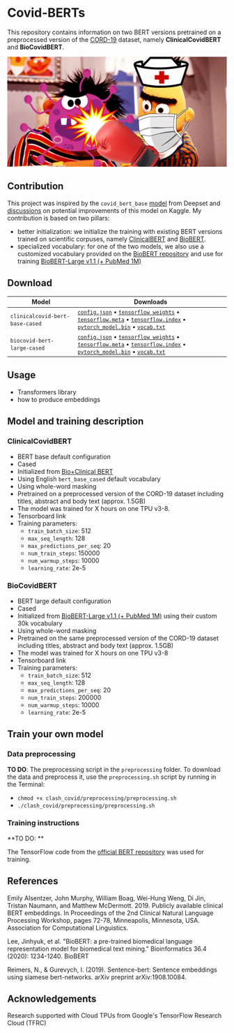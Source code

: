 # Covid-BERTs

This repository contains information on two BERT versions pretrained on a preprocessed version of the [CORD-19](https://www.kaggle.com/allen-institute-for-ai/CORD-19-research-challenge) dataset, namely **ClinicalCovidBERT** and **BioCovidBERT**. 

![Illustration](clash_covid.png)


## Contribution

 This project was inspired by the `covid_bert_base` [model](https://huggingface.co/deepset/covid_bert_base) from Deepset and [discussions](https://www.kaggle.com/allen-institute-for-ai/CORD-19-research-challenge/discussion/138250) on potential improvements of this model on Kaggle. My contribution is based on two pillars:
- better initialization: we initialize the training with existing BERT versions trained on scientific corpuses, namely [ClinicalBERT](https://github.com/EmilyAlsentzer/clinicalBERT) and [BioBERT](https://github.com/dmis-lab/biobert).
- specialized vocabulary: for one of the two models, we also use a customized vocabulary provided on the [BioBERT repository](https://github.com/dmis-lab/biobert) and use for training [BioBERT-Large v1.1 (+ PubMed 1M)](https://github.com/dmis-lab/biobert)

## Download

| Model                            | Downloads
| -------------------------------- | ---------------------------------------------------------------------------------------------------------------
| `clinicalcovid-bert-base-cased`   | [`config.json`](https://s3.amazonaws.com/models.huggingface.co/bert/mananeau/clinicalcovid-bert-base-cased/bert_config.json) • [`tensorflow weights`](https://s3.amazonaws.com/models.huggingface.co/bert/mananeau/clinicalcovid-bert-base-cased/clinicalcovid_bert_base_cased.ckpt.data-00000-of-00001) • [`tensorflow.meta`](https://s3.amazonaws.com/models.huggingface.co/bert/mananeau/clinicalcovid-bert-base-cased/clinicalcovid_bert_base_cased.ckpt.meta) • [`tensorflow.index`](https://s3.amazonaws.com/models.huggingface.co/bert/mananeau/clinicalcovid-bert-base-cased/clinicalcovid_bert_base_cased.ckpt.index) • [`pytorch_model.bin`](https://s3.amazonaws.com/models.huggingface.co/bert/mananeau/clinicalcovid-bert-base-cased/clinicalcovid_bert_base_cased.bin) • [`vocab.txt`](https://s3.amazonaws.com/models.huggingface.co/bert/mananeau/clinicalcovid-bert-base-cased/vocab.txt)
| `biocovid-bert-large-cased` | [`config.json`](https://s3.amazonaws.com/models.huggingface.co/bert/mananeau/biocovid-bert-large-cased/bert_config_bio_58k_large.json) • [`tensorflow weights`](https://s3.amazonaws.com/models.huggingface.co/bert/mananeau/biocovid-bert-large-cased/biocovid_bert_large_cased.ckpt.data-00000-of-00001) • [`tensorflow.meta`](https://s3.amazonaws.com/models.huggingface.co/bert/mananeau/biocovid-bert-large-cased/biocovid_bert_large_cased.ckpt.meta) • [`tensorflow.index`](https://s3.amazonaws.com/models.huggingface.co/bert/mananeau/biocovid-bert-large-cased/biocovid_bert_large_cased.ckpt.index) • [`pytorch_model.bin`](https://s3.amazonaws.com/models.huggingface.co/bert/mananeau/biocovid-bert-large-cased/biocovid_bert.bin) • [`vocab.txt`](https://s3.amazonaws.com/models.huggingface.co/bert/mananeau/biocovid-bert-large-cased/vocab_cased_pubmed_pmc_30k.txt)

## Usage 
- Transformers library
- how to produce embeddings 


## Model and training description

### ClinicalCovidBERT 
- BERT base default configuration
- Cased 
- Initialized from [Bio+Clinical BERT](https://github.com/EmilyAlsentzer/clinicalBERT)
- Using English `bert_base_cased` default vocabulary
- Using whole-word masking
- Pretrained on a preprocessed version of the CORD-19 dataset including titles, abstract and body text (approx. 1.5GB)
- The model was trained for X hours on one TPU v3-8.
- Tensorboard link
- Training parameters:
  - `train_batch_size`: 512
  - `max_seq_length`: 128
  - `max_predictions_per_seq`: 20
  - `num_train_steps`: 150000 
  - `num_warmup_steps`: 10000
  - `learning_rate`: 2e-5

### BioCovidBERT
- BERT large default configuration
- Cased 
- Initialized from [BioBERT-Large v1.1 (+ PubMed 1M)](https://github.com/dmis-lab/biobert) using their custom 30k vocabulary
- Using whole-word masking
- Pretrained on the same preprocessed version of the CORD-19 dataset including titles, abstract and body text (approx. 1.5GB)
- The model was trained for X hours on one TPU v3-8
- Tensorboard link
- Training parameters:
  - `train_batch_size`: 512
  - `max_seq_length`: 128
  - `max_predictions_per_seq`: 20
  - `num_train_steps`: 200000 
  - `num_warmup_steps`: 10000
  - `learning_rate`: 2e-5
  


## Train your own model 

### Data preprocessing

**TO DO**: The preprocessing script in the `preprocessing` folder. To download the data and preprocess it, use the `preprocessing.sh` script by running in the Terminal:
- `chmod +x clash_covid/preprocessing/preprocessing.sh`
- `./clash_covid/preprocessing/preprocessing.sh` 

### Training instructions

**TO DO: **

The TensorFlow code from the [official BERT repository](https://github.com/google-research/bert) was used for training.

## References

Emily Alsentzer, John Murphy, William Boag, Wei-Hung Weng, Di Jin, Tristan Naumann, and Matthew McDermott. 2019. Publicly available clinical BERT embeddings. In Proceedings of the 2nd Clinical Natural Language Processing Workshop, pages 72-78, Minneapolis, Minnesota, USA. Association for Computational Linguistics.

Lee, Jinhyuk, et al. "BioBERT: a pre-trained biomedical language representation model for biomedical text mining." Bioinformatics 36.4 (2020): 1234-1240.
BioBERT

Reimers, N., & Gurevych, I. (2019). Sentence-bert: Sentence embeddings using siamese bert-networks. arXiv preprint arXiv:1908.10084.

## Acknowledgements

Research supported with Cloud TPUs from Google's TensorFlow Research Cloud (TFRC)
